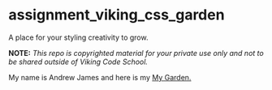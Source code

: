 assignment_viking_css_garden
============================

A place for your styling creativity to grow.


**NOTE:** *This repo is copyrighted material for your private use only and not to be shared outside of Viking Code School.*


My name is Andrew James and here is my <a href="https://ajames20.github.io/assignment_viking_css_garden/.">My Garden.</a>

